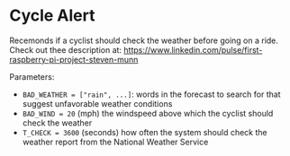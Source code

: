 # Cycle Alert

Recemonds if a cyclist should check the weather before going on a ride. Check out thee description at: https://www.linkedin.com/pulse/first-raspberry-pi-project-steven-munn

Parameters:
* `BAD_WEATHER = ["rain", ...]`: words in the forecast to search for that suggest unfavorable weather conditions
* `BAD_WIND = 20` (mph) the windspeed above which the cyclist should check the weather
* `T_CHECK = 3600` (seconds) how often the system should check the weather report from the National Weather Service

